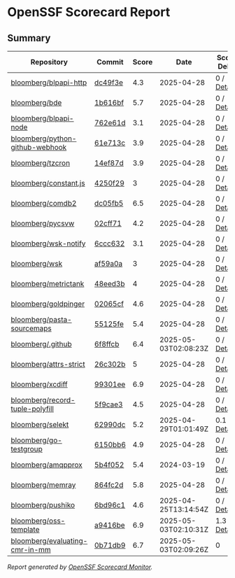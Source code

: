 # OpenSSF Scorecard Report

## Summary

| Repository | Commit | Score | Date | Score Delta | Report | StepSecurity |
| -- | -- | -- | -- | -- | -- | -- |
| [bloomberg/blpapi-http](https://github.com/bloomberg/blpapi-http) | [dc49f3e](https://github.com/bloomberg/blpapi-http/commit/dc49f3ecdcb8b4807049129c998449c88bfcced2) | 4.3 | 2025-04-28 | 0 / [Details](https://ossf.github.io/scorecard-visualizer/#/projects/github.com/bloomberg/blpapi-http/compare/dc49f3ecdcb8b4807049129c998449c88bfcced2/dc49f3ecdcb8b4807049129c998449c88bfcced2) | [View](https://ossf.github.io/scorecard-visualizer/#/projects/github.com/bloomberg/blpapi-http/commit/dc49f3ecdcb8b4807049129c998449c88bfcced2) | [Fix it](https://app.stepsecurity.io/securerepo?repo=bloomberg/blpapi-http) |
| [bloomberg/bde](https://github.com/bloomberg/bde) | [1b616bf](https://github.com/bloomberg/bde/commit/1b616bf8a68c2b091f5a6cd6c04d18b63f6c3831) | 5.7 | 2025-04-28 | 0 / [Details](https://ossf.github.io/scorecard-visualizer/#/projects/github.com/bloomberg/bde/compare/978f5fe2be643f35804dcd767552222a3e0682d4/1b616bf8a68c2b091f5a6cd6c04d18b63f6c3831) | [View](https://ossf.github.io/scorecard-visualizer/#/projects/github.com/bloomberg/bde/commit/1b616bf8a68c2b091f5a6cd6c04d18b63f6c3831) | [Fix it](https://app.stepsecurity.io/securerepo?repo=bloomberg/bde) |
| [bloomberg/blpapi-node](https://github.com/bloomberg/blpapi-node) | [762e61d](https://github.com/bloomberg/blpapi-node/commit/762e61d7593f6f4c24801b3ee685f27760d6b2a8) | 3.1 | 2025-04-28 | 0 / [Details](https://ossf.github.io/scorecard-visualizer/#/projects/github.com/bloomberg/blpapi-node/compare/762e61d7593f6f4c24801b3ee685f27760d6b2a8/762e61d7593f6f4c24801b3ee685f27760d6b2a8) | [View](https://ossf.github.io/scorecard-visualizer/#/projects/github.com/bloomberg/blpapi-node/commit/762e61d7593f6f4c24801b3ee685f27760d6b2a8) | [Fix it](https://app.stepsecurity.io/securerepo?repo=bloomberg/blpapi-node) |
| [bloomberg/python-github-webhook](https://github.com/bloomberg/python-github-webhook) | [61e713c](https://github.com/bloomberg/python-github-webhook/commit/61e713c3781e2de6e327554be54095df2d666604) | 3.9 | 2025-04-28 | 0 / [Details](https://ossf.github.io/scorecard-visualizer/#/projects/github.com/bloomberg/python-github-webhook/compare/61e713c3781e2de6e327554be54095df2d666604/61e713c3781e2de6e327554be54095df2d666604) | [View](https://ossf.github.io/scorecard-visualizer/#/projects/github.com/bloomberg/python-github-webhook/commit/61e713c3781e2de6e327554be54095df2d666604) | [Fix it](https://app.stepsecurity.io/securerepo?repo=bloomberg/python-github-webhook) |
| [bloomberg/tzcron](https://github.com/bloomberg/tzcron) | [14ef87d](https://github.com/bloomberg/tzcron/commit/14ef87dd31f1227fa49b6f4c8cf596bf3182f5cf) | 3.9 | 2025-04-28 | 0 / [Details](https://ossf.github.io/scorecard-visualizer/#/projects/github.com/bloomberg/tzcron/compare/14ef87dd31f1227fa49b6f4c8cf596bf3182f5cf/14ef87dd31f1227fa49b6f4c8cf596bf3182f5cf) | [View](https://ossf.github.io/scorecard-visualizer/#/projects/github.com/bloomberg/tzcron/commit/14ef87dd31f1227fa49b6f4c8cf596bf3182f5cf) | [Fix it](https://app.stepsecurity.io/securerepo?repo=bloomberg/tzcron) |
| [bloomberg/constant.js](https://github.com/bloomberg/constant.js) | [4250f29](https://github.com/bloomberg/constant.js/commit/4250f2977da6ab74c967bdf9bdedefa9c268e43d) | 3 | 2025-04-28 | 0 / [Details](https://ossf.github.io/scorecard-visualizer/#/projects/github.com/bloomberg/constant.js/compare/4250f2977da6ab74c967bdf9bdedefa9c268e43d/4250f2977da6ab74c967bdf9bdedefa9c268e43d) | [View](https://ossf.github.io/scorecard-visualizer/#/projects/github.com/bloomberg/constant.js/commit/4250f2977da6ab74c967bdf9bdedefa9c268e43d) | [Fix it](https://app.stepsecurity.io/securerepo?repo=bloomberg/constant.js) |
| [bloomberg/comdb2](https://github.com/bloomberg/comdb2) | [dc05fb5](https://github.com/bloomberg/comdb2/commit/dc05fb55aa1228b3f07b34fde692c9746f104653) | 6.5 | 2025-04-28 | 0 / [Details](https://ossf.github.io/scorecard-visualizer/#/projects/github.com/bloomberg/comdb2/compare/78e4b6237eb308d8a003454743dbe26de492c13c/dc05fb55aa1228b3f07b34fde692c9746f104653) | [View](https://ossf.github.io/scorecard-visualizer/#/projects/github.com/bloomberg/comdb2/commit/dc05fb55aa1228b3f07b34fde692c9746f104653) | [Fix it](https://app.stepsecurity.io/securerepo?repo=bloomberg/comdb2) |
| [bloomberg/pycsvw](https://github.com/bloomberg/pycsvw) | [02cff71](https://github.com/bloomberg/pycsvw/commit/02cff71c8a74171b88ebb9514c0202da60cdc42a) | 4.2 | 2025-04-28 | 0 / [Details](https://ossf.github.io/scorecard-visualizer/#/projects/github.com/bloomberg/pycsvw/compare/02cff71c8a74171b88ebb9514c0202da60cdc42a/02cff71c8a74171b88ebb9514c0202da60cdc42a) | [View](https://ossf.github.io/scorecard-visualizer/#/projects/github.com/bloomberg/pycsvw/commit/02cff71c8a74171b88ebb9514c0202da60cdc42a) | [Fix it](https://app.stepsecurity.io/securerepo?repo=bloomberg/pycsvw) |
| [bloomberg/wsk-notify](https://github.com/bloomberg/wsk-notify) | [6ccc632](https://github.com/bloomberg/wsk-notify/commit/6ccc63206c4ae05b9a38354ddd96593e09b8cd01) | 3.1 | 2025-04-28 | 0 / [Details](https://ossf.github.io/scorecard-visualizer/#/projects/github.com/bloomberg/wsk-notify/compare/6ccc63206c4ae05b9a38354ddd96593e09b8cd01/6ccc63206c4ae05b9a38354ddd96593e09b8cd01) | [View](https://ossf.github.io/scorecard-visualizer/#/projects/github.com/bloomberg/wsk-notify/commit/6ccc63206c4ae05b9a38354ddd96593e09b8cd01) | [Fix it](https://app.stepsecurity.io/securerepo?repo=bloomberg/wsk-notify) |
| [bloomberg/wsk](https://github.com/bloomberg/wsk) | [af59a0a](https://github.com/bloomberg/wsk/commit/af59a0a1b59401a24516114639f95706113257c3) | 3 | 2025-04-28 | 0 / [Details](https://ossf.github.io/scorecard-visualizer/#/projects/github.com/bloomberg/wsk/compare/af59a0a1b59401a24516114639f95706113257c3/af59a0a1b59401a24516114639f95706113257c3) | [View](https://ossf.github.io/scorecard-visualizer/#/projects/github.com/bloomberg/wsk/commit/af59a0a1b59401a24516114639f95706113257c3) | [Fix it](https://app.stepsecurity.io/securerepo?repo=bloomberg/wsk) |
| [bloomberg/metrictank](https://github.com/bloomberg/metrictank) | [48eed3b](https://github.com/bloomberg/metrictank/commit/48eed3b15dce8d9d65738d106e53a6f96f05db43) | 4 | 2025-04-28 | 0 / [Details](https://ossf.github.io/scorecard-visualizer/#/projects/github.com/bloomberg/metrictank/compare/48eed3b15dce8d9d65738d106e53a6f96f05db43/48eed3b15dce8d9d65738d106e53a6f96f05db43) | [View](https://ossf.github.io/scorecard-visualizer/#/projects/github.com/bloomberg/metrictank/commit/48eed3b15dce8d9d65738d106e53a6f96f05db43) | [Fix it](https://app.stepsecurity.io/securerepo?repo=bloomberg/metrictank) |
| [bloomberg/goldpinger](https://github.com/bloomberg/goldpinger) | [02065cf](https://github.com/bloomberg/goldpinger/commit/02065cf8128f4e77e06d542ef658fd3f0bf457cd) | 4.6 | 2025-04-28 | 0 / [Details](https://ossf.github.io/scorecard-visualizer/#/projects/github.com/bloomberg/goldpinger/compare/02065cf8128f4e77e06d542ef658fd3f0bf457cd/02065cf8128f4e77e06d542ef658fd3f0bf457cd) | [View](https://ossf.github.io/scorecard-visualizer/#/projects/github.com/bloomberg/goldpinger/commit/02065cf8128f4e77e06d542ef658fd3f0bf457cd) | [Fix it](https://app.stepsecurity.io/securerepo?repo=bloomberg/goldpinger) |
| [bloomberg/pasta-sourcemaps](https://github.com/bloomberg/pasta-sourcemaps) | [55125fe](https://github.com/bloomberg/pasta-sourcemaps/commit/55125fedb47f3790a9a22f24080317d999ad6a5e) | 5.4 | 2025-04-28 | 0 / [Details](https://ossf.github.io/scorecard-visualizer/#/projects/github.com/bloomberg/pasta-sourcemaps/compare/55125fedb47f3790a9a22f24080317d999ad6a5e/55125fedb47f3790a9a22f24080317d999ad6a5e) | [View](https://ossf.github.io/scorecard-visualizer/#/projects/github.com/bloomberg/pasta-sourcemaps/commit/55125fedb47f3790a9a22f24080317d999ad6a5e) | [Fix it](https://app.stepsecurity.io/securerepo?repo=bloomberg/pasta-sourcemaps) |
| [bloomberg/.github](https://github.com/bloomberg/.github) | [6f8ffcb](https://github.com/bloomberg/.github/commit/6f8ffcb8c0d3bfb8fafac299ff08e9b17b984f41) | 6.4 | 2025-05-03T02:08:23Z | 0 / [Details](https://ossf.github.io/scorecard-visualizer/#/projects/github.com/bloomberg/.github/compare/ea5092062c0faaa7db888df331c2c1169e3ec274/6f8ffcb8c0d3bfb8fafac299ff08e9b17b984f41) | [View](https://ossf.github.io/scorecard-visualizer/#/projects/github.com/bloomberg/.github/commit/6f8ffcb8c0d3bfb8fafac299ff08e9b17b984f41) | [Fix it](https://app.stepsecurity.io/securerepo?repo=bloomberg/.github) |
| [bloomberg/attrs-strict](https://github.com/bloomberg/attrs-strict) | [26c302b](https://github.com/bloomberg/attrs-strict/commit/26c302b8e2cad9e10c098c3253c7d1877f89f3d4) | 5 | 2025-04-28 | 0 / [Details](https://ossf.github.io/scorecard-visualizer/#/projects/github.com/bloomberg/attrs-strict/compare/26c302b8e2cad9e10c098c3253c7d1877f89f3d4/26c302b8e2cad9e10c098c3253c7d1877f89f3d4) | [View](https://ossf.github.io/scorecard-visualizer/#/projects/github.com/bloomberg/attrs-strict/commit/26c302b8e2cad9e10c098c3253c7d1877f89f3d4) | [Fix it](https://app.stepsecurity.io/securerepo?repo=bloomberg/attrs-strict) |
| [bloomberg/xcdiff](https://github.com/bloomberg/xcdiff) | [99301ee](https://github.com/bloomberg/xcdiff/commit/99301ee4578224f0660a1312abc465c5a37176c5) | 6.9 | 2025-04-28 | 0 / [Details](https://ossf.github.io/scorecard-visualizer/#/projects/github.com/bloomberg/xcdiff/compare/99301ee4578224f0660a1312abc465c5a37176c5/99301ee4578224f0660a1312abc465c5a37176c5) | [View](https://ossf.github.io/scorecard-visualizer/#/projects/github.com/bloomberg/xcdiff/commit/99301ee4578224f0660a1312abc465c5a37176c5) | [Fix it](https://app.stepsecurity.io/securerepo?repo=bloomberg/xcdiff) |
| [bloomberg/record-tuple-polyfill](https://github.com/bloomberg/record-tuple-polyfill) | [5f9cae3](https://github.com/bloomberg/record-tuple-polyfill/commit/5f9cae34f0d331c4836efbc9cd618836c03e75f5) | 4.5 | 2025-04-28 | 0 / [Details](https://ossf.github.io/scorecard-visualizer/#/projects/github.com/bloomberg/record-tuple-polyfill/compare/5f9cae34f0d331c4836efbc9cd618836c03e75f5/5f9cae34f0d331c4836efbc9cd618836c03e75f5) | [View](https://ossf.github.io/scorecard-visualizer/#/projects/github.com/bloomberg/record-tuple-polyfill/commit/5f9cae34f0d331c4836efbc9cd618836c03e75f5) | [Fix it](https://app.stepsecurity.io/securerepo?repo=bloomberg/record-tuple-polyfill) |
| [bloomberg/selekt](https://github.com/bloomberg/selekt) | [62990dc](https://github.com/bloomberg/selekt/commit/62990dce036167394160d73245643445aaabad5e) | 5.2 | 2025-04-29T01:01:49Z | 0.1 / [Details](https://ossf.github.io/scorecard-visualizer/#/projects/github.com/bloomberg/selekt/compare/5234c6a46b9d660c7163ca540052b4aa761b6bbf/62990dce036167394160d73245643445aaabad5e) | [View](https://ossf.github.io/scorecard-visualizer/#/projects/github.com/bloomberg/selekt/commit/62990dce036167394160d73245643445aaabad5e) | [Fix it](https://app.stepsecurity.io/securerepo?repo=bloomberg/selekt) |
| [bloomberg/go-testgroup](https://github.com/bloomberg/go-testgroup) | [6150bb6](https://github.com/bloomberg/go-testgroup/commit/6150bb66b99b42900810089a9c784bbc808bd571) | 4.9 | 2025-04-28 | 0 / [Details](https://ossf.github.io/scorecard-visualizer/#/projects/github.com/bloomberg/go-testgroup/compare/6150bb66b99b42900810089a9c784bbc808bd571/6150bb66b99b42900810089a9c784bbc808bd571) | [View](https://ossf.github.io/scorecard-visualizer/#/projects/github.com/bloomberg/go-testgroup/commit/6150bb66b99b42900810089a9c784bbc808bd571) | [Fix it](https://app.stepsecurity.io/securerepo?repo=bloomberg/go-testgroup) |
| [bloomberg/amqpprox](https://github.com/bloomberg/amqpprox) | [5b4f052](https://github.com/bloomberg/amqpprox/commit/5b4f0521c1cafed640c56eaee6a2612641a07e01) | 5.4 | 2024-03-19 | 0 / [Details](https://ossf.github.io/scorecard-visualizer/#/projects/github.com/bloomberg/amqpprox/compare/5b4f0521c1cafed640c56eaee6a2612641a07e01/5b4f0521c1cafed640c56eaee6a2612641a07e01) | [View](https://ossf.github.io/scorecard-visualizer/#/projects/github.com/bloomberg/amqpprox/commit/5b4f0521c1cafed640c56eaee6a2612641a07e01) | [Fix it](https://app.stepsecurity.io/securerepo?repo=bloomberg/amqpprox) |
| [bloomberg/memray](https://github.com/bloomberg/memray) | [864fc2d](https://github.com/bloomberg/memray/commit/864fc2df02c7ccde7a0578ddf79ae062b89b3658) | 5.8 | 2025-04-28 | 0 / [Details](https://ossf.github.io/scorecard-visualizer/#/projects/github.com/bloomberg/memray/compare/864fc2df02c7ccde7a0578ddf79ae062b89b3658/864fc2df02c7ccde7a0578ddf79ae062b89b3658) | [View](https://ossf.github.io/scorecard-visualizer/#/projects/github.com/bloomberg/memray/commit/864fc2df02c7ccde7a0578ddf79ae062b89b3658) | [Fix it](https://app.stepsecurity.io/securerepo?repo=bloomberg/memray) |
| [bloomberg/pushiko](https://github.com/bloomberg/pushiko) | [6bd96c1](https://github.com/bloomberg/pushiko/commit/6bd96c17d98a7084305b008d081bb053e17fbee7) | 4.6 | 2025-04-25T13:14:54Z | 0 / [Details](https://ossf.github.io/scorecard-visualizer/#/projects/github.com/bloomberg/pushiko/compare/6bd96c17d98a7084305b008d081bb053e17fbee7/6bd96c17d98a7084305b008d081bb053e17fbee7) | [View](https://ossf.github.io/scorecard-visualizer/#/projects/github.com/bloomberg/pushiko/commit/6bd96c17d98a7084305b008d081bb053e17fbee7) | [Fix it](https://app.stepsecurity.io/securerepo?repo=bloomberg/pushiko) |
| [bloomberg/oss-template](https://github.com/bloomberg/oss-template) | [a9416be](https://github.com/bloomberg/oss-template/commit/a9416be4ebd8a245929bfa623c55cd09f21c0699) | 6.9 | 2025-05-03T02:10:31Z | 1.3 / [Details](https://ossf.github.io/scorecard-visualizer/#/projects/github.com/bloomberg/oss-template/compare/3da5f34e619a05373832644aad4c552296bd7451/a9416be4ebd8a245929bfa623c55cd09f21c0699) | [View](https://ossf.github.io/scorecard-visualizer/#/projects/github.com/bloomberg/oss-template/commit/a9416be4ebd8a245929bfa623c55cd09f21c0699) | [Fix it](https://app.stepsecurity.io/securerepo?repo=bloomberg/oss-template) |
| [bloomberg/evaluating-cmr-in-mm](https://github.com/bloomberg/evaluating-cmr-in-mm) | [0b71db9](https://github.com/bloomberg/evaluating-cmr-in-mm/commit/0b71db9cf16f9b5d9cd536f7a5a42b0bd1174801) | 6.7 | 2025-05-03T02:09:26Z | 0 | [View](https://ossf.github.io/scorecard-visualizer/#/projects/github.com/bloomberg/evaluating-cmr-in-mm/commit/0b71db9cf16f9b5d9cd536f7a5a42b0bd1174801) | [Fix it](https://app.stepsecurity.io/securerepo?repo=bloomberg/evaluating-cmr-in-mm) |

_Report generated by [OpenSSF Scorecard Monitor](https://github.com/ossf/scorecard-monitor)._
